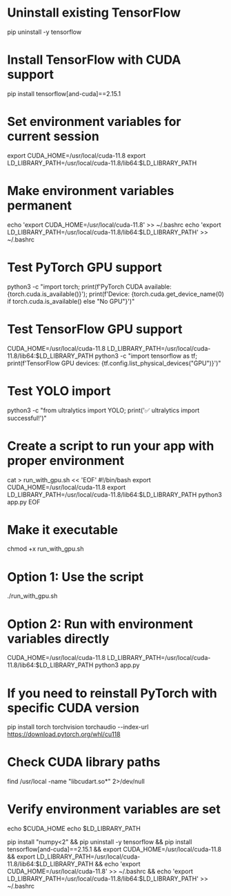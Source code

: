 # Uninstall existing TensorFlow
pip uninstall -y tensorflow

# Install TensorFlow with CUDA support
pip install tensorflow[and-cuda]==2.15.1

# Set environment variables for current session
export CUDA_HOME=/usr/local/cuda-11.8
export LD_LIBRARY_PATH=/usr/local/cuda-11.8/lib64:$LD_LIBRARY_PATH

# Make environment variables permanent
echo 'export CUDA_HOME=/usr/local/cuda-11.8' >> ~/.bashrc
echo 'export LD_LIBRARY_PATH=/usr/local/cuda-11.8/lib64:$LD_LIBRARY_PATH' >> ~/.bashrc


# Test PyTorch GPU support
python3 -c "import torch; print(f'PyTorch CUDA available: {torch.cuda.is_available()}'); print(f'Device: {torch.cuda.get_device_name(0) if torch.cuda.is_available() else \"No GPU\"}')"

# Test TensorFlow GPU support
CUDA_HOME=/usr/local/cuda-11.8 LD_LIBRARY_PATH=/usr/local/cuda-11.8/lib64:$LD_LIBRARY_PATH python3 -c "import tensorflow as tf; print(f'TensorFlow GPU devices: {tf.config.list_physical_devices(\"GPU\")}')"

# Test YOLO import
python3 -c "from ultralytics import YOLO; print('✅ ultralytics import successful!')"



# Create a script to run your app with proper environment
cat > run_with_gpu.sh << 'EOF'
#!/bin/bash
export CUDA_HOME=/usr/local/cuda-11.8
export LD_LIBRARY_PATH=/usr/local/cuda-11.8/lib64:$LD_LIBRARY_PATH
python3 app.py
EOF

# Make it executable
chmod +x run_with_gpu.sh


# Option 1: Use the script
./run_with_gpu.sh

# Option 2: Run with environment variables directly
CUDA_HOME=/usr/local/cuda-11.8 LD_LIBRARY_PATH=/usr/local/cuda-11.8/lib64:$LD_LIBRARY_PATH python3 app.py


# If you need to reinstall PyTorch with specific CUDA version
pip install torch torchvision torchaudio --index-url https://download.pytorch.org/whl/cu118

# Check CUDA library paths
find /usr/local -name "libcudart.so*" 2>/dev/null

# Verify environment variables are set
echo $CUDA_HOME
echo $LD_LIBRARY_PATH


pip install "numpy<2" && pip uninstall -y tensorflow && pip install tensorflow[and-cuda]==2.15.1 && export CUDA_HOME=/usr/local/cuda-11.8 && export LD_LIBRARY_PATH=/usr/local/cuda-11.8/lib64:$LD_LIBRARY_PATH && echo 'export CUDA_HOME=/usr/local/cuda-11.8' >> ~/.bashrc && echo 'export LD_LIBRARY_PATH=/usr/local/cuda-11.8/lib64:$LD_LIBRARY_PATH' >> ~/.bashrc